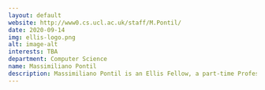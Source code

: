 ```yaml
---
layout: default
website: http://www0.cs.ucl.ac.uk/staff/M.Pontil/
date: 2020-09-14
img: ellis-logo.png
alt: image-alt
interests: TBA
department: Computer Science
name: Massimiliano Pontil
description: Massimiliano Pontil is an Ellis Fellow, a part-time Professor in the Department of Computer Science, and a Senior Researcher at Istituto Italiano di Tecnologia (IIT). His research interests are in machine learning theory and algorithms, with a recent focus on statistical learning theory, meta-learning, hyperparameter optimization and algorithmic fairness. He was awarded the Best Paper Runner Up Award from ICML 2013, an EPSRC Advanced Research Fellowship in 2006-2011, and the Edoardo R. Caianiello Award for the Best Italian PhD Thesis on Connectionism in 2002. He supervises 3 PhD students and 1 postdoc at UCL, and 4 Phd students and 3 postdocs at IIT. He is regularly on the programme committee of the main machine learning conferences (COLT, ICML and NeurIPS), editorial board of the ML Journal, Statistics and Computing, JMLR, and Scientific Advisory Board, MPI for Intelligent Systems.
---
```

